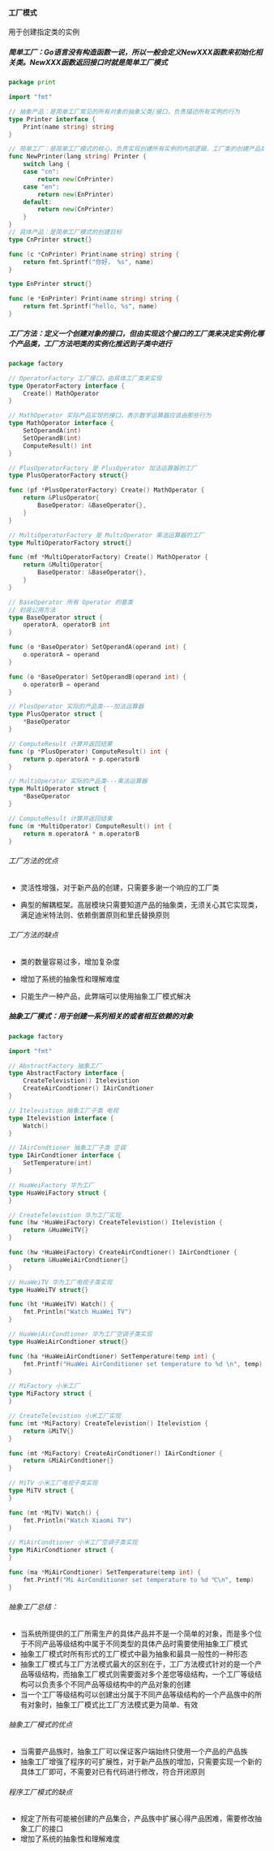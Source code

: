 #### 工厂模式

用于创建指定类的实例

##### 简单工厂：Go语言没有构造函数一说，所以一般会定义NewXXX函数来初始化相关类。NewXXX函数返回接口时就是简单工厂模式

```go
package print

import "fmt"

// 抽象产品：是简单工厂常见的所有对象的抽象父类/接口，负责描述所有实例的行为
type Printer interface {
	Print(name string) string
}

// 简单工厂：是简单工厂模式的核心，负责实现创建所有实例的内部逻辑，工厂类的创建产品类的方法可以被外界直接调用，创建所需要的产品对象
func NewPrinter(lang string) Printer {
	switch lang {
	case "cn":
		return new(CnPrinter)
	case "en":
		return new(EnPrinter)
	default:
		return new(CnPrinter)
	}
}
// 具体产品：是简单工厂模式的创建目标
type CnPrinter struct{}

func (c *CnPrinter) Print(name string) string {
	return fmt.Sprintf("你好， %s", name)
}

type EnPrinter struct{}

func (e *EnPrinter) Print(name string) string {
	return fmt.Sprintf("hello, %s", name)
}
```

##### 工厂方法：定义一个创建对象的接口，但由实现这个接口的工厂类来决定实例化哪个产品类，工厂方法吧类的实例化推迟到子类中进行

```go
package factory

// OperatorFactory 工厂接口，由具体工厂类来实现
type OperatorFactory interface {
	Create() MathOperator
}

// MathOperator 实际产品实现的接口，表示数学运算器应该由那些行为
type MathOperator interface {
	SetOperandA(int)
	SetOperandB(int)
	ComputeResult() int
}

// PlusOperatorFactory 是 PlusOperator 加法运算器的工厂
type PlusOperatorFactory struct{}

func (pf *PlusOperatorFactory) Create() MathOperator {
	return &PlusOperator{
		BaseOperator: &BaseOperator{},
	}
}

// MultiOperatorFactory 是 MultiOperator 乘法运算器的工厂
type MultiOperatorFactory struct{}

func (mf *MultiOperatorFactory) Create() MathOperator {
	return &MultiOperator{
		BaseOperator: &BaseOperator{},
	}
}

// BaseOperator 所有 Operator 的基类
// 封装公用方法
type BaseOperator struct {
	operatorA, operatorB int
}

func (o *BaseOperator) SetOperandA(operand int) {
	o.operatorA = operand
}

func (o *BaseOperator) SetOperandB(operand int) {
	o.operatorB = operand
}

// PlusOperator 实际的产品类---加法运算器
type PlusOperator struct {
	*BaseOperator
}

// ComputeResult 计算并返回结果
func (p *PlusOperator) ComputeResult() int {
	return p.operatorA + p.operatorB
}

// MultiOperator 实际的产品类---乘法运算器
type MultiOperator struct {
	*BaseOperator
}

// ComputeResult 计算并返回结果
func (m *MultiOperator) ComputeResult() int {
	return m.operatorA * m.operatorB
}
```

###### 工厂方法的优点

- 灵活性增强，对于新产品的创建，只需要多谢一个响应的工厂类

- 典型的解耦框架。高层模块只需要知道产品的抽象类，无须关心其它实现类，满足迪米特法则、依赖倒置原则和里氏替换原则

###### 工厂方法的缺点

- 类的数量容易过多，增加复杂度

- 增加了系统的抽象性和理解难度

- 只能生产一种产品，此弊端可以使用抽象工厂模式解决

##### 抽象工厂模式：用于创建一系列相关的或者相互依赖的对象

```go
package factory

import "fmt"

// AbstractFactory 抽象工厂
type AbstractFactory interface {
	CreateTelevistion() Itelevistion
	CreateAirCondtioner() IAirCondtioner
}

// Itelevistion 抽象工厂子类 电视
type Itelevistion interface {
	Watch()
}

// IAirCondtioner 抽象工厂子类 空调
type IAirCondtioner interface {
	SetTemperature(int)
}

// HuaWeiFactory 华为工厂
type HuaWeiFactory struct {
}

// CreateTelevistion 华为工厂实现
func (hw *HuaWeiFactory) CreateTelevistion() Itelevistion {
	return &HuaWeiTV{}
}

func (hw *HuaWeiFactory) CreateAirCondtioner() IAirCondtioner {
	return &HuaWeiAirCondtioner{}
}

// HuaWeiTV 华为工厂电视子类实现
type HuaWeiTV struct{}

func (ht *HuaWeiTV) Watch() {
	fmt.Println("Watch HuaWei TV")
}

// HuaWeiAirCondtioner 华为工厂空调子类实现
type HuaWeiAirCondtioner struct{}

func (ha *HuaWeiAirCondtioner) SetTemperature(temp int) {
	fmt.Printf("HuaWei AirConditioner set temperature to %d \n", temp)
}

// MiFactory 小米工厂
type MiFactory struct {
}

// CreateTelevistion 小米工厂实现
func (mt *MiFactory) CreateTelevistion() Itelevistion {
	return &MiTV{}
}

func (mt *MiFactory) CreateAirCondtioner() IAirCondtioner {
	return &MiAirCondtioner{}
}

// MiTV 小米工厂电视子类实现
type MiTV struct {
}

func (mt *MiTV) Watch() {
	fmt.Println("Watch Xiaomi TV")
}

// MiAirCondtioner 小米工厂空调子类实现
type MiAirCondtioner struct {
}

func (ma *MiAirCondtioner) SetTemperature(temp int) {
	fmt.Printf("Mi AirConditioner set temperature to %d ℃\n", temp)
}
```

###### 抽象工厂总结：

- 当系统所提供的工厂所需生产的具体产品并不是一个简单的对象，而是多个位于不同产品等级结构中属于不同类型的具体产品时需要使用抽象工厂模式
- 抽象工厂模式时所有形式的工厂模式中最为抽象和最具一般性的一种形态
- 抽象工厂模式与工厂方法模式最大的区别在于，工厂方法模式针对的是一个产品等级结构，而抽象工厂模式则需要面对多个差您等级结构，一个工厂等级结构可以负责多个不同产品等级结构中的产品对象的创建
- 当一个工厂等级结构可以创建出分属于不同产品等级结构的一个产品族中的所有对象时，抽象工厂模式比工厂方法模式更为简单、有效

###### 抽象工厂模式的优点

- 当需要产品族时，抽象工厂可以保证客户端始终只使用一个产品的产品族
- 抽象工厂增强了程序的可扩展性，对于新产品族的增加，只需要实现一个新的具体工厂即可，不需要对已有代码进行修改，符合开闭原则

###### 程序工厂模式的缺点

- 规定了所有可能被创建的产品集合，产品族中扩展心得产品困难，需要修改抽象工厂的接口
- 增加了系统的抽象性和理解难度
